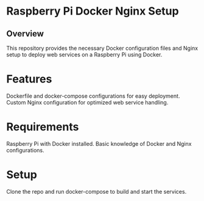 # Raspberry Pi Docker Nginx Setup
## Overview
This repository provides the necessary Docker configuration files and Nginx setup to deploy web services on a Raspberry Pi using Docker.

# Features
Dockerfile and docker-compose configurations for easy deployment.
Custom Nginx configuration for optimized web service handling.
# Requirements
Raspberry Pi with Docker installed.
Basic knowledge of Docker and Nginx configurations.
# Setup
Clone the repo and run docker-compose to build and start the services.
